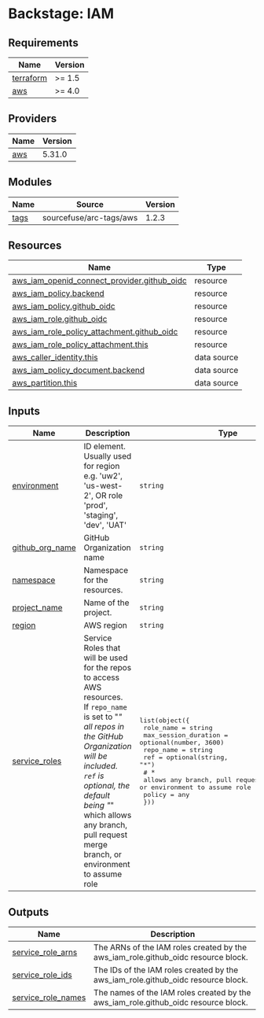 # Backstage: IAM

<!-- BEGINNING OF PRE-COMMIT-TERRAFORM DOCS HOOK -->
## Requirements

| Name | Version |
|------|---------|
| <a name="requirement_terraform"></a> [terraform](#requirement\_terraform) | >= 1.5 |
| <a name="requirement_aws"></a> [aws](#requirement\_aws) | >= 4.0 |

## Providers

| Name | Version |
|------|---------|
| <a name="provider_aws"></a> [aws](#provider\_aws) | 5.31.0 |

## Modules

| Name | Source | Version |
|------|--------|---------|
| <a name="module_tags"></a> [tags](#module\_tags) | sourcefuse/arc-tags/aws | 1.2.3 |

## Resources

| Name | Type |
|------|------|
| [aws_iam_openid_connect_provider.github_oidc](https://registry.terraform.io/providers/hashicorp/aws/latest/docs/resources/iam_openid_connect_provider) | resource |
| [aws_iam_policy.backend](https://registry.terraform.io/providers/hashicorp/aws/latest/docs/resources/iam_policy) | resource |
| [aws_iam_policy.github_oidc](https://registry.terraform.io/providers/hashicorp/aws/latest/docs/resources/iam_policy) | resource |
| [aws_iam_role.github_oidc](https://registry.terraform.io/providers/hashicorp/aws/latest/docs/resources/iam_role) | resource |
| [aws_iam_role_policy_attachment.github_oidc](https://registry.terraform.io/providers/hashicorp/aws/latest/docs/resources/iam_role_policy_attachment) | resource |
| [aws_iam_role_policy_attachment.this](https://registry.terraform.io/providers/hashicorp/aws/latest/docs/resources/iam_role_policy_attachment) | resource |
| [aws_caller_identity.this](https://registry.terraform.io/providers/hashicorp/aws/latest/docs/data-sources/caller_identity) | data source |
| [aws_iam_policy_document.backend](https://registry.terraform.io/providers/hashicorp/aws/latest/docs/data-sources/iam_policy_document) | data source |
| [aws_partition.this](https://registry.terraform.io/providers/hashicorp/aws/latest/docs/data-sources/partition) | data source |

## Inputs

| Name | Description | Type | Default | Required |
|------|-------------|------|---------|:--------:|
| <a name="input_environment"></a> [environment](#input\_environment) | ID element. Usually used for region e.g. 'uw2', 'us-west-2', OR role 'prod', 'staging', 'dev', 'UAT' | `string` | n/a | yes |
| <a name="input_github_org_name"></a> [github\_org\_name](#input\_github\_org\_name) | GitHub Organization name | `string` | `"sourcefuse"` | no |
| <a name="input_namespace"></a> [namespace](#input\_namespace) | Namespace for the resources. | `string` | `"arc"` | no |
| <a name="input_project_name"></a> [project\_name](#input\_project\_name) | Name of the project. | `string` | `"backstage"` | no |
| <a name="input_region"></a> [region](#input\_region) | AWS region | `string` | `"us-east-1"` | no |
| <a name="input_service_roles"></a> [service\_roles](#input\_service\_roles) | Service Roles that will be used for the repos to access AWS resources.<br>If `repo_name` is set to "*" all repos in the GitHub Organization will be included.<br>`ref` is optional, the default being "*" which allows any branch, pull request merge branch, or environment to assume role | <pre>list(object({<br>    role_name            = string<br>    max_session_duration = optional(number, 3600)<br>    repo_name            = string<br>    ref                  = optional(string, "*")<br>    # `*` allows any branch, pull request merge branch, or environment to assume role<br>    policy = any<br>  }))</pre> | `[]` | no |

## Outputs

| Name | Description |
|------|-------------|
| <a name="output_service_role_arns"></a> [service\_role\_arns](#output\_service\_role\_arns) | The ARNs of the IAM roles created by the aws\_iam\_role.github\_oidc resource block. |
| <a name="output_service_role_ids"></a> [service\_role\_ids](#output\_service\_role\_ids) | The IDs of the IAM roles created by the aws\_iam\_role.github\_oidc resource block. |
| <a name="output_service_role_names"></a> [service\_role\_names](#output\_service\_role\_names) | The names of the IAM roles created by the aws\_iam\_role.github\_oidc resource block. |
<!-- END OF PRE-COMMIT-TERRAFORM DOCS HOOK -->
